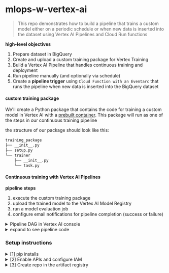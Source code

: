 # mlops-w-vertex-ai


> This repo demonstrates how to build a pipeline that trains a custom model either on a periodic schedule or when new data is inserted into the dataset using Vertex AI Pipelines and Cloud Run functions


**high-level objectives**

1. Prepare dataset in BigQuery
2. Create and upload a custom training package for Vertex Training
3. Build a Vertex AI Pipeline that handles continuous training and deployment
4. Run pipeline manually (and optionally via schedule)
5. Create a **pipeline trigger** using `Cloud Function with an Eventarc` that runs the pipeline when new data is inserted into the BigQuery dataset


#### custom training package

We'll create a Python package that contains the code for training a custom model in Vertex AI with a [prebuilt container](https://cloud.google.com/vertex-ai/docs/training/create-python-pre-built-container). This package will run as one of the steps in our continuous training pipeline

the structure of our package should look like this:

```
training_package
├── __init__.py
├── setup.py
└── trainer
    ├── __init__.py
    └── task.py
```

#### Continuous training with Vertex AI Pipelines

**pipeline steps**
1. execute the custom training package
2. upload the trained model to the Vertex AI Model Registry 
3. run a model evaluation job
4. configure email notifications for pipeline completion (success or failure)

<details>
  <summary>Pipeline DAG in Vertex AI console</summary>

<img src='imgs/ct_pipeline_v1.png' width='672' height='1085'>
    
</details>


<details>
  <summary>expand to see pipeline code</summary>

```
    # Notification task
    notify_task = VertexNotificationEmailOp(
        recipients= EMAIL_RECIPIENTS
    )
    
    with dsl.ExitHandler(notify_task, name='MLOps Continuous Training Pipeline'):
        # Train the model
        custom_job_task = (
            CustomTrainingJobOp(
                project=project,
                display_name=training_job_display_name,
                worker_pool_specs=worker_pool_specs,
                base_output_directory=base_output_dir,
                location=location
            )
        ).set_display_name("custom-train")

        # Import the unmanaged model
        import_unmanaged_model_task = (
            importer(
                artifact_uri=artifacts_dir,
                artifact_class=artifact_types.UnmanagedContainerModel,
                metadata={
                    "containerSpec": {
                        "imageUri": prediction_container_uri,
                    },
                },
            )
            .set_display_name("import-trained-model")
            .after(custom_job_task)
        )

        with dsl.If(existing_model == True):
            # Import the parent model to upload as a version
            import_registry_model_task = (
                importer(
                    artifact_uri=parent_model_artifact_uri,
                    artifact_class=artifact_types.VertexModel,
                    metadata={
                        "resourceName": parent_model_resource_name
                    },
                )
                .set_display_name("import-existing-model")
                .after(import_unmanaged_model_task)
            )
            
            # Upload the model as a version
            model_version_upload_op = ModelUploadOp(
                project=project,
                location=location,
                display_name=model_display_name,
                parent_model=import_registry_model_task.outputs["artifact"],
                unmanaged_container_model=import_unmanaged_model_task.outputs["artifact"],
            )

        with dsl.Else():
            # Upload the model
            model_upload_op = (
                ModelUploadOp(
                    project=project,
                    location=location,
                    display_name=model_display_name,
                    unmanaged_container_model=import_unmanaged_model_task.outputs["artifact"],
                )
                .set_display_name("upload-new-model")
            )
        
        # Get the model (or model version)
        model_resource = OneOf(
                model_version_upload_op.outputs["model"], 
                model_upload_op.outputs["model"]
        )

        # Batch prediction
        batch_predict_task = (
            ModelBatchPredictOp(
                project=project,
                job_display_name=batch_prediction_job_display_name,
                model=model_resource,
                location=location,
                instances_format=batch_predictions_input_format,
                predictions_format=batch_predictions_output_format,
                gcs_source_uris=test_data_gcs_uri,
                gcs_destination_output_uri_prefix=batch_predictions_gcs_prefix,
                machine_type='n1-standard-4'
            )
            .set_display_name("batch-prediction")
        )
        
        # Evaluation task
        evaluation_task = (
            ModelEvaluationRegressionOp(
                project=project,
                target_field_name=target_field_name,
                location=location,
                model=model_resource,
                predictions_format=batch_predictions_output_format,
                predictions_gcs_source=batch_predict_task.outputs["gcs_output_directory"],
                ground_truth_format=ground_truth_format,
                ground_truth_gcs_source=ground_truth_gcs_source
            )
            .set_display_name("model-eval-job")
        )
        
        # Import the evaluation result to Vertex AI.
        import_evaluation_task = (
            ModelImportEvaluationOp(
                regression_metrics=evaluation_task.outputs['evaluation_metrics'],
                model=model_resource,
                dataset_type=batch_predictions_input_format,
                dataset_path="", # test_data_gcs_uri
                dataset_paths=ground_truth_gcs_source,
                display_name=eval_display_name,
            )
            .set_display_name("import-model-eval")
        )
```
</details>


### Setup instructions

<details>
  <summary>[1] pip installs</summary>

Run the following in a terminal:

```
pip3 install -r requirements.txt
```

</details>

<details>
  <summary>[2] Enable APIs and configure IAM</summary>

Replace values for `PROJECT_ID`, `PROJEC_NUM`, and `USER`, then run commands in terminal

[2.a] Set project and user login

```
gcloud config get-value project
export PROJECT_ID=

gcloud projects describe $PROJECT_ID --format="value(projectNumber)"
export PROJECT_NUM=

export USER=
```

[2.b] Grant roles in your Google Account

```
gcloud projects add-iam-policy-binding $PROJECT_ID --member=user:$USER --role=roles/bigquery.admin
gcloud projects add-iam-policy-binding $PROJECT_ID --member=user:$USER --role=roles/aiplatform.user
gcloud projects add-iam-policy-binding $PROJECT_ID --member=user:$USER --role=roles/storage.admin
gcloud projects add-iam-policy-binding $PROJECT_ID --member=user:$USER --role=roles/pubsub.editor
gcloud projects add-iam-policy-binding $PROJECT_ID --member=user:$USER --role=roles/cloudfunctions.admin
gcloud projects add-iam-policy-binding $PROJECT_ID --member=user:$USER --role=roles/logging.viewer
gcloud projects add-iam-policy-binding $PROJECT_ID --member=user:$USER --role=roles/logging.configWriter
gcloud projects add-iam-policy-binding $PROJECT_ID --member=user:$USER --role=roles/iam.serviceAccountUser
gcloud projects add-iam-policy-binding $PROJECT_ID --member=user:$USER --role=roles/eventarc.admin
gcloud projects add-iam-policy-binding $PROJECT_ID --member=user:$USER --role=roles/aiplatform.colabEnterpriseUser
gcloud projects add-iam-policy-binding $PROJECT_ID --member=user:$USER --role=roles/artifactregistry.admin
gcloud projects add-iam-policy-binding $PROJECT_ID --member=user:$USER --role=roles/serviceusage.serviceUsageAdmin
```

[2.c] Enable GCP APIs

```
gcloud services enable artifactregistry.googleapis.com \
    bigquery.googleapis.com \
    cloudbuild.googleapis.com \
    cloudfunctions.googleapis.com \
    logging.googleapis.com \
    pubsub.googleapis.com \
    run.googleapis.com \
    storage-component.googleapis.com  \
    eventarc.googleapis.com \
    serviceusage.googleapis.com \
    aiplatform.googleapis.com
```

[2.d] Grant service account IAM

```
gcloud projects add-iam-policy-binding $PROJECT_ID --member="serviceAccount:PROJECT_NUM-compute@developer.gserviceaccount.com" --role=roles/aiplatform.serviceAgent
gcloud projects add-iam-policy-binding $PROJECT_ID --member="serviceAccount:PROJECT_NUM-compute@developer.gserviceaccount.com" --role=roles/eventarc.eventReceiver
```
</details>

<details>
  <summary>[3] Create repo in the artifact registry</summary>
    
```
export REGION=us-central1
export REPO_NAME=mlops
gcloud artifacts repositories create $REPO_NAME --location=$REGION --repository-format=KFP
```
</details>